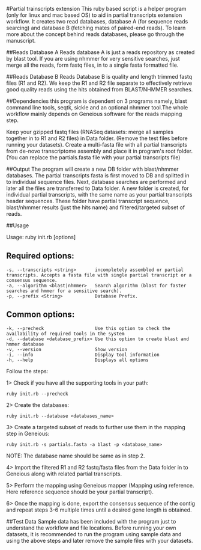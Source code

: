 #Partial trainscripts extension
This ruby based script is a  helper program (only for linux and mac based OS) to aid in partial transcripts extension workflow. It creates two read databases, database A (for sequence reads searcing) and database B (fetching mates of paired-end reads). To learn more about the concept behind reads databases, please go through the manuscript.

##Reads Database A
Reads database A is just a reads repository as created by blast tool. If you are using nhmmer for very sensitive searches, just merge all the reads, form fastq files, in to a single fasta formatted file.

##Reads Database B
Reads Database B is quality and length trimmed fastq files (R1 and R2). We keep the R1 and R2 file separate to effectively retrieve good quality reads using the hits obtained from BLAST/NHMMER searches. 

##Dependencies
this program is dependent on 3 programs namely, blast command line tools, seqtk, sickle and an optional nhmmer tool.The whole workflow mainly depends on Geneious software for the reads mapping step.

Keep your gzipped fastq files (RNASeq datasets: merge all samples together in to R1 and R2 files) in Data folder. (Remove the test files before running your datasets). Create a multi-fasta file with all partial transcripts from de-novo transcriptome assembly and place it in program's root folder. (You can replace the partials.fasta file with your partial transcripts file)

##Output
The program will create a new DB folder with blast/nhmmer databases. The partial transcripts fasta is first moved to DB and splitted in to individual sequence files. Next, database searches are performed and later all the files are transferred to Data folder. A new folder is created, for individual partial transcripts, with the same name as your partial transcripts header sequences. These folder have partial transcript sequence, blast/nhmmer results (just the hits name) and filtered/targeted subset of reads.

##Usage

Usage: ruby init.rb [options]

Required options:
-----------------
    -s, --transcripts <string>       incompletely assembled or partial transcripts. Accepts a fasta file with single partial transcript or a consensus sequence.
    -a, --algorithm <blast|nhmmer>   Search algorithm (blast for faster searches and hmmer for a sensitive search).
    -p, --prefix <String>            Database Prefix.

Common options:
---------------
    -k, --precheck                   Use this option to check the availability of required tools in the system
    -d, --database <database_prefix> Use this option to create blast and hmmer database
    -v, --version                    Show version
    -i, --info                       Display tool information
    -h, --help                       Displays all options


Follow the steps:

1> Check if you have all the supporting tools in your path:

`ruby init.rb --precheck`

2> Create the databases:

`ruby init.rb --database <databases_name>`

3> Create a targeted subset of reads to further use them in the mapping step in Geneious:

`ruby init.rb -s partials.fasta -a blast -p <database_name>`

NOTE: The database name should be same as in step 2.

4> Import the filtered R1 and R2 fastq/fasta files from the Data folder in to Geneious along with related partial transcripts.

5> Perform the mapping using Geneious mapper (Mapping using reference. Here reference sequence should be your partial transcript).

6> Once the mapping is done, export the consensus sequence of the contig and repeat steps 3-6 multiple times until a desired gene length is obtained.  

##Test Data
Sample data has been included with the program just to understand the workflow and file locations. Before running your own datasets, it is recommended to run the program using sample data and using the above steps and later remove the sample files with your datasets.
